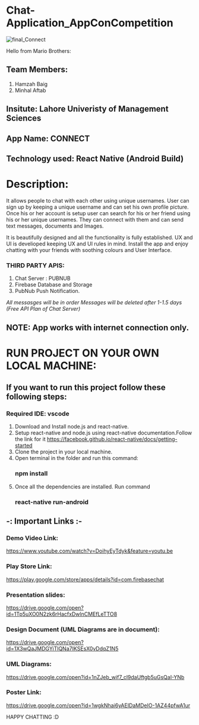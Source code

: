 # Chat-Application_AppConCompetition
![final_Connect](https://user-images.githubusercontent.com/48963915/67973969-50c30300-fc33-11e9-8c43-60036280434c.png)

Hello from Mario Brothers:

## Team Members: 

1) Hamzah Baig
2) Minhal Aftab

## Insitute: Lahore Univeristy of Management Sciences

## App Name: CONNECT

## Technology used: React Native (Android Build)

# Description: 
  It allows people to chat with each other using unique usernames. User can sign up by keeping a unique username and can 
set his own profile picture. Once his or her account is setup user can search for his or her friend using his or her unique usernames. 
They can connect with them and can send text messages, documents and Images.

It is beautifully designed and all the functionality is fully established. UX and UI is develioped keeping UX and UI rules in mind. Install the app and enjoy chatting with your friends with soothing colours and User Interface.

### THIRD PARTY APIS:
1) Chat Server : PUBNUB
2) Firebase Database and Storage
3) PubNub Push Notification.

*All messasges will be in order*
*Messages will be deleted after 1-1.5 days (Free API Plan of Chat Server)* 
## NOTE: App works with internet connection only.

# RUN PROJECT ON YOUR OWN LOCAL MACHINE: 


## If you want to run this project follow these following steps: 

### Required IDE: vscode
  
1) Download and Install node.js and react-native.
2) Setup react-native and node.js using react-native documentation.Follow the link for it
    https://facebook.github.io/react-native/docs/getting-started
3) Clone the project in your local machine.
4) Open terminal in the folder and run this command:
      ### npm install
5) Once all the dependencies are installed. Run command 
      ### react-native run-android

## -: Important Links :-
### Demo Video Link:
  https://www.youtube.com/watch?v=DoihyEyTdyk&feature=youtu.be
### Play Store Link: 
  https://play.google.com/store/apps/details?id=com.firebasechat
### Presentation slides:
  https://drive.google.com/open?id=1Tp5uXO0N2zk6rHacfxDwlnCMEfLeTTO8
### Design Document (UML Diagrams are in document):
  https://drive.google.com/open?id=1X3wQaJMDGYiTlQNa7IKSEsX0vDdqZ1N5
### UML Diagrams:
  https://drive.google.com/open?id=1nZJeb_wif7_cl9daUftgb5uGsQaI-YNb
### Poster Link:
  https://drive.google.com/open?id=1wgkNhai6yAEIDaMDeIO-1AZ44pfwA1ur
  
HAPPY CHATTING :D

